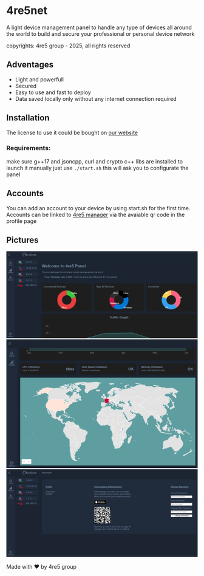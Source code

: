 # 4re5net
A light device management panel to handle any type of devices all around the world to build and secure your professional or personal device network


copyrights: 4re5 group - 2025, all rights reserved

## Adventages
- Light and powerfull
- Secured
- Easy to use and fast to deploy
- Data saved locally only without any internet connection required

## Installation
The license to use it could be bought on [our website](https://4re5group.github.io/products/)

### Requirements:
make sure g++17 and jsoncpp, curl and crypto c++ libs are installed
to launch it manually just use `./start.sh`
this will ask you to configurate the panel

## Accounts
You can add an account to your device by using start.sh for the first time.
Accounts can be linked to [4re5 manager](https://github.com/4re5group/4re5-manager) via the avaiable qr code in the profile page

## Pictures
![image](screen1.png)
![image](screen2.png)
![image](screen3.png)


Made with ❤️ by 4re5 group